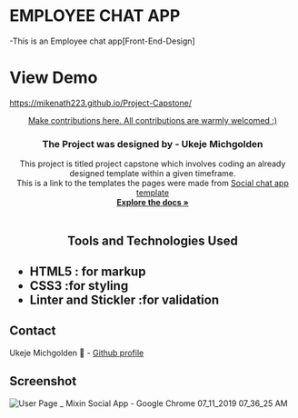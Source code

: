 # EMPLOYEE CHAT APP
-This is an Employee chat app[Front-End-Design]

# View Demo
https://mikenath223.github.io/Project-Capstone/
<br />
<p align="center">
  <a href="https://github.com/mikenath223/Project-Capstone/pulls">Make contributions here. All contributions are warmly welcomed  :)</a>
  <br/>
 <h3 align="center">The Project was designed by - Ukeje Michgolden</h3>
 <p align="center">
This project is titled project capstone which involves coding an already designed template within a given timeframe.</br>
                          This is a link to the templates the pages were made from <a href="https://www.behance.net/gallery/70285515/Swipex-This-application-for-dating">Social chat app template</a>
   <br />
   <a href="https://github.com/mikenath223/Project-Capstone/tree/social-page"><strong>Explore the docs »</strong></a>
   <br />
   <br />
 </p>
</p>
<h2 align="center">Tools and Technologies Used<h2>
 <ul>
  <li>HTML5 : for markup</li>
  <li>CSS3 :for styling</li>
  <li>Linter and Stickler :for validation</li>
 </ul>
<!-- TABLE OF CONTENTS -->

## Contact
Ukeje Michgolden :man: - [Github profile](https://github.com/mikenath223)
<br>

## Screenshot

![User Page _ Mixin Social App - Google Chrome 07_11_2019 07_36_25 AM](https://user-images.githubusercontent.com/33323077/68365608-74a1af80-0131-11ea-8374-c1bfa4736466.png)

